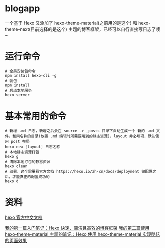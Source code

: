 # blogapp
一个基于 Hexo 又添加了 hexo-theme-material(之前用的是这个) 和 hexo-theme-next(目前选择的是这个) 主题的博客框架，已经可以自行直接写日志了噢~
# 运行命令
```
# 全局安装包命令
npm install hexo-cli -g
# 装包
npm install
# 启动本地服务
hexo server
```
# 基本常用的命令
```
# 新增 .md 日志，新增之后会在 source -> _posts 目录下自动生成一个 新的 .md 文件，和同名称的目录(放置 .md 编辑时所需要用到的静态资源)，layout 非必填项，默认使用 post 布局
hexo new [layout] 日志名称
# 本地静态资源打包
hexo g
# 清除本地打包的静态资源
hexo clean
# 部署，这个需要看官方文档 https://hexo.io/zh-cn/docs/deployment 做配置之后，才能真正的配置成功的
hexo d
```
# 资料
[hexo 官方中文文档](https://hexo.io/zh-cn/)

[我的第一篇入门笔记：Hexo 快速、简洁且高效的博客框架](http://www.soulapp.tech/2018/05/09/Hexo%20快速、简洁且高效的博客框架/)
[我的第二篇使用 hexo-theme-material 主题的笔记：Hexo 使用 hexo-theme-material 实现酷炫的页面效果](http://www.soulapp.tech/2018/05/09/Hexo%20使用%20hexo-theme-material%20实现酷炫的页面效果/)
